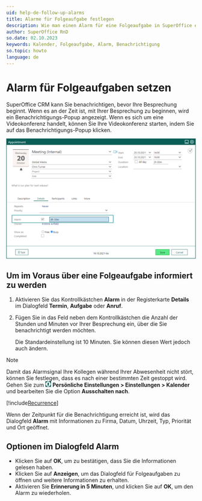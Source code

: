 ```yaml
---
uid: help-de-follow-up-alarms
title: Alarme für Folgeaufgabe festlegen
description: Wie man einen Alarm für eine Folgeaufgabe in SuperOffice einrichtet.
author: SuperOffice RnD
so.date: 02.10.2023
keywords: Kalender, Folgeaufgabe, Alarm, Benachrichtigung
so.topic: howto
language: de
---
```


# Alarm für Folgeaufgaben setzen

SuperOffice CRM kann Sie benachrichtigen, bevor Ihre Besprechung beginnt. Wenn es an der Zeit ist, mit Ihrer Besprechung zu beginnen, wird ein Benachrichtigungs-Popup angezeigt. Wenn es sich um eine Videokonferenz handelt, können Sie Ihre Videokonferenz starten, indem Sie auf das Benachrichtigungs-Popup klicken.

![Sie können einen Wecker einstellen, damit Sie eine Benachrichtigung erhalten, bevor Ihre Besprechung beginnt -screenshot][img2]

## Um im Voraus über eine Folgeaufgabe informiert zu werden

1. Aktivieren Sie das Kontrollkästchen **Alarm** in der Registerkarte **Details** im Dialogfeld **Termin**, **Aufgabe** oder **Anruf**.
1. Fügen Sie in das Feld neben dem Kontrollkästchen die Anzahl der Stunden und Minuten vor Ihrer Besprechung ein, über die Sie benachrichtigt werden möchten.

    Die Standardeinstellung ist 10 Minuten. Sie können diesen Wert jedoch auch ändern.

> [!NOTE]
> Damit das Alarmsignal Ihre Kollegen während Ihrer Abwesenheit nicht stört, können Sie festlegen, dass es nach einer bestimmten Zeit gestoppt wird. Gehen Sie zum ![Symbol][img1] **Persönliche Einstellungen &gt; Einstellungen &gt; Kalender** und bearbeiten Sie die Option **Ausschalten nach**.

[!include[Recurrence](includes/note-repetition.md)]

Wenn der Zeitpunkt für die Benachrichtigung erreicht ist, wird das Dialogfeld **Alarm** mit Informationen zu Firma, Datum, Uhrzeit, Typ, Priorität und Ort geöffnet.

## Optionen im Dialogfeld Alarm

* Klicken Sie auf **OK**, um zu bestätigen, dass Sie die Informationen gelesen haben.
* Klicken Sie auf **Anzeigen**, um das Dialogfeld für Folgeaufgaben zu öffnen und weitere Informationen zu erhalten.
* Aktivieren Sie **Erinnerung in 5 Minuten**, und klicken Sie auf **OK**, um den Alarm zu wiederholen.

<!-- Referenced links -->

<!-- Referenced images -->
[img1]: ../../../media/icons/personal-settings-small.png
[img2]: ../../../media/loc/en/diary/appointment-alarm-on-meeting.png
